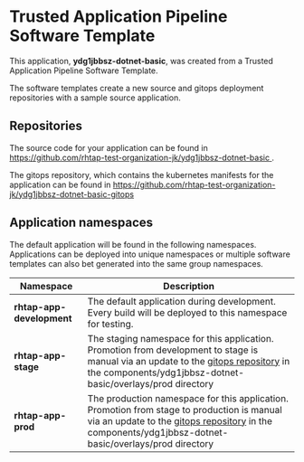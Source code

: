 # Trusted Application Pipeline Software Template

This application, **ydg1jbbsz-dotnet-basic**, was created from a Trusted Application Pipeline Software Template.

The software templates create a new source and gitops deployment repositories with a sample source application. 

## Repositories

The source code for your application can be found in [https://github.com/rhtap-test-organization-jk/ydg1jbbsz-dotnet-basic ](https://github.com/rhtap-test-organization-jk/ydg1jbbsz-dotnet-basic ).
 
The gitops repository, which contains the kubernetes manifests for the application can be found in 
[https://github.com/rhtap-test-organization-jk/ydg1jbbsz-dotnet-basic-gitops ](https://github.com/rhtap-test-organization-jk/ydg1jbbsz-dotnet-basic-gitops ) 

## Application namespaces 

The default application will be found in the following namespaces. Applications can be deployed into unique namespaces or multiple software templates can also bet generated into the same group namespaces.  

|  Namespace   |  Description   |  
| -------- | -------- |   
| **rhtap-app-development** | The default application during development. Every build will be deployed to this namespace for testing. | 
| **rhtap-app-stage** | The staging namespace for this application. Promotion from development to stage is manual via an update to the [gitops repository](https://github.com/rhtap-test-organization-jk/ydg1jbbsz-dotnet-basic-gitops ) in the components/ydg1jbbsz-dotnet-basic/overlays/prod directory |  
| **rhtap-app-prod** | The production namespace for this application. Promotion from stage to production is manual via an update to the [gitops repository](https://github.com/rhtap-test-organization-jk/ydg1jbbsz-dotnet-basic-gitops ) in the components/ydg1jbbsz-dotnet-basic/overlays/prod directory | 